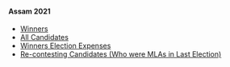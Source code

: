 #### Assam 2021
  * [Winners](https://www.myneta.info/Assam2021/index.php?action=show_winners&sort=default)
  * [All Candidates](https://www.myneta.info/Assam2021/)
  * [Winners Election Expenses](https://www.myneta.info/Assam2021/index.php?action=showWinnersExpense&sortExp=default)
  * [ Re-contesting Candidates (Who were MLAs in Last Election)](https://www.myneta.info/Assam2021/index.php?action=recontestAssetsComparison)